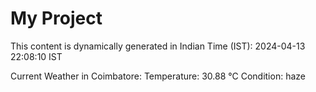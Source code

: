 # My Project

This content is dynamically generated in Indian Time (IST): 2024-04-13 22:08:10 IST


Current Weather in Coimbatore:
Temperature: 30.88 °C
Condition: haze
